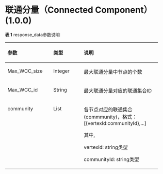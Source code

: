 # 联通分量（Connected Component）\(1.0.0\)<a name="ges_03_0093"></a>

**表 1**  response\_data参数说明

<a name="table1094413119474"></a>
<table><thead align="left"><tr id="row169447312472"><th class="cellrowborder" valign="top" width="30.016998300169984%" id="mcps1.2.4.1.1"><p id="p10944153154715"><a name="p10944153154715"></a><a name="p10944153154715"></a>参数</p>
</th>
<th class="cellrowborder" valign="top" width="19.948005199480054%" id="mcps1.2.4.1.2"><p id="p10944531134719"><a name="p10944531134719"></a><a name="p10944531134719"></a>类型</p>
</th>
<th class="cellrowborder" valign="top" width="50.03499650034996%" id="mcps1.2.4.1.3"><p id="p109447317478"><a name="p109447317478"></a><a name="p109447317478"></a>说明</p>
</th>
</tr>
</thead>
<tbody><tr id="row11559174543719"><td class="cellrowborder" valign="top" width="30.016998300169984%" headers="mcps1.2.4.1.1 "><p id="p1155916459378"><a name="p1155916459378"></a><a name="p1155916459378"></a>Max_WCC_size</p>
</td>
<td class="cellrowborder" valign="top" width="19.948005199480054%" headers="mcps1.2.4.1.2 "><p id="p555944543714"><a name="p555944543714"></a><a name="p555944543714"></a>Integer</p>
</td>
<td class="cellrowborder" valign="top" width="50.03499650034996%" headers="mcps1.2.4.1.3 "><p id="p05591458371"><a name="p05591458371"></a><a name="p05591458371"></a>最大联通分量中节点的个数</p>
</td>
</tr>
<tr id="row16949238133718"><td class="cellrowborder" valign="top" width="30.016998300169984%" headers="mcps1.2.4.1.1 "><p id="p29491038123720"><a name="p29491038123720"></a><a name="p29491038123720"></a>Max_WCC_id</p>
</td>
<td class="cellrowborder" valign="top" width="19.948005199480054%" headers="mcps1.2.4.1.2 "><p id="p1394963813379"><a name="p1394963813379"></a><a name="p1394963813379"></a>String</p>
</td>
<td class="cellrowborder" valign="top" width="50.03499650034996%" headers="mcps1.2.4.1.3 "><p id="p094933883710"><a name="p094933883710"></a><a name="p094933883710"></a>最大联通分量对应的联通集合ID</p>
</td>
</tr>
<tr id="row1694403144717"><td class="cellrowborder" valign="top" width="30.016998300169984%" headers="mcps1.2.4.1.1 "><p id="p16961163104712"><a name="p16961163104712"></a><a name="p16961163104712"></a>community</p>
</td>
<td class="cellrowborder" valign="top" width="19.948005199480054%" headers="mcps1.2.4.1.2 "><p id="p12961193119474"><a name="p12961193119474"></a><a name="p12961193119474"></a>List</p>
</td>
<td class="cellrowborder" valign="top" width="50.03499650034996%" headers="mcps1.2.4.1.3 "><p id="p101571833403"><a name="p101571833403"></a><a name="p101571833403"></a>各节点对应的联通集合(commmunity)，格式：[{vertexId:communityId},...]</p>
<p id="p92052134112"><a name="p92052134112"></a><a name="p92052134112"></a>其中,</p>
<p id="p2518181912118"><a name="p2518181912118"></a><a name="p2518181912118"></a>vertexId: string类型</p>
<p id="p1389310292112"><a name="p1389310292112"></a><a name="p1389310292112"></a>communityId: string类型</p>
</td>
</tr>
</tbody>
</table>

